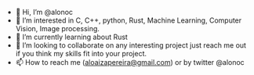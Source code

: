 - 👋 Hi, I’m @alonoc
- 👀 I’m interested in C, C++, python, Rust, Machine Learning, Computer Vision, Image processing. 
- 🌱 I’m currently learning about Rust
- 💞️ I’m looking to collaborate on any interesting project just reach me out if you think my skills fit into your project.
- 📫 How to reach me (aloaizapereira@gmail.com) or by twitter @alonoc

<!---
alonoc/alonoc is a ✨ special ✨ repository because its `README.md` (this file) appears on your GitHub profile.
You can click the Preview link to take a look at your changes.
--->
